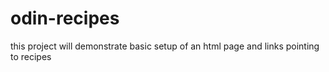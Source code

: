 # odin-recipes
this project will demonstrate basic setup of an html page and links pointing to recipes